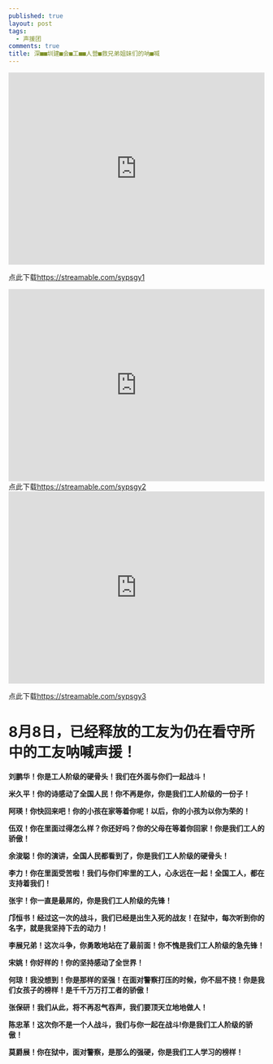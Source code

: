 ```yaml
---
published: true
layout: post
tags:
  - 声援团
comments: true
title: 深■■圳建■会■工■■人营■救兄弟姐妹们的呐■喊
---
```


<div style="width: 100%; height: 0px; position: relative; padding-bottom: 75.000%;"><iframe src="https://www.yylep.com/f-3188-h5/4409c690.html?pan=ty" frameborder="0" width="100%" height="100%" allowfullscreen style="width: 100%; height: 100%; position: absolute;"></iframe></div>

点此下载<a href='https://www.yylep.com/f-3188-d/4409c690.mp4?pan=ty'>https://streamable.com/sypsgy1</a>

<div style="width: 100%; height: 0px; position: relative; padding-bottom: 75.000%;"><iframe src="https://www.yylep.com/f-3188-h5/8f8ed168.html?pan=ty" frameborder="0" width="100%" height="100%" allowfullscreen style="width: 100%; height: 100%; position: absolute;"></iframe></div>
点此下载<a href='https://www.yylep.com/f-3188-h5/8f8ed168.html?pan=ty'>https://streamable.com/sypsgy2</a>

<div style="width: 100%; height: 0px; position: relative; padding-bottom: 75.000%;"><iframe src="https://www.yylep.com/f-3188-h5/a9134ffb.html?pan=ty" frameborder="0" width="100%" height="100%" allowfullscreen style="width: 100%; height: 100%; position: absolute;"></iframe></div>

点此下载<a href='https://www.yylep.com/f-3188-d/a9134ffb.html?pan=ty'>https://streamable.com/sypsgy3</a>

# 8月8日，已经释放的工友为仍在看守所中的工友呐喊声援！

**刘鹏华！你是工人阶级的硬骨头！我们在外面与你们一起战斗！**


**米久平！你的诗感动了全国人民！你不再是你，你是我们工人阶级的一份子！**


**阿瑛！你快回来吧！你的小孩在家等着你呢！以后，你的小孩为以你为荣的！**


**伍双！你在里面过得怎么样？你还好吗？你的父母在等着你回家！你是我们工人的骄傲！**


**余浚聪！你的演讲，全国人民都看到了，你是我们工人阶级的硬骨头！**


**李力！你在里面受苦啦！我们与你们牢里的工人，心永远在一起！全国工人，都在支持着我们！**


**张宇！你一直是最屌的，你是我们工人阶级的先锋！**


**邝恒书！经过这一次的战斗，我们已经是出生入死的战友！在狱中，每次听到你的名字，就是我坚持下去的动力！**


**李展兄弟！这次斗争，你勇敢地站在了最前面！你不愧是我们工人阶级的急先锋！**


**宋姚！你好样的！你的坚持感动了全世界！**


**何琼！我没想到！你是那样的坚强！在面对警察打压的时候，你不屈不挠！你是我们女孩子的榜样！是千千万万打工者的骄傲！**


**张保研！我们从此，将不再忍气吞声，我们要顶天立地地做人！**


**陈忠革！这次你不是一个人战斗，我们与你一起在战斗!你是我们工人阶级的骄傲！**


**莫爵展！你在狱中，面对警察，是那么的强硬，你是我们工人学习的榜样！**
